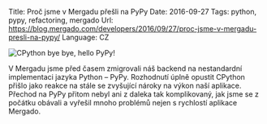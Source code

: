 Title: Proč jsme v Mergadu přešli na PyPy
Date: 2016-09-27
Tags: python, pypy, refactoring, mergado
Url: https://blog.mergado.com/developers/2016/09/27/proc-jsme-v-mergadu-presli-na-pypy/
Language: CZ

![CPython bye bye, hello PyPy!]({attach}/img/cpython-vs-pypy.png)

V Mergadu jsme před časem zmigrovali náš backend na nestandardní implementaci jazyka Python – PyPy. Rozhodnutí úplně opustit CPython přišlo jako reakce na stále se zvyšující nároky na výkon naší aplikace. Přechod na PyPy přitom nebyl ani z daleka tak komplikovaný, jak jsme se z počátku obávali a vyřešil mnoho problémů nejen s rychlostí aplikace Mergado.
